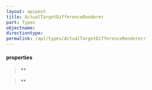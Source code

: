 ```yaml
---
layout: apipost
title: ActualTargetDifferenceRenderer
part: Types
objectname: 
directiontype: 
permalink: /api/types/ActualTargetDifferenceRenderer/
---
```


>

#### properties

> **
>

> **
>
